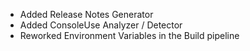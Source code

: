 - Added Release Notes Generator
- Added ConsoleUse Analyzer / Detector
- Reworked Environment Variables in the Build pipeline